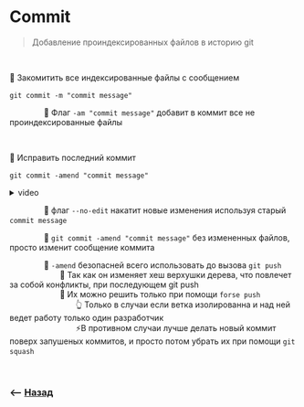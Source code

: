 # Commit
> Добавление проиндексированных файлов в историю git

<br>

🔹 Закомитить все индексированные файлы с сообщением

```
git commit -m "commit message"
```

&emsp;&emsp;&emsp;&emsp; 🎯 Флаг `-am "commit message"` добавит в коммит все не проиндексированные файлы

<br>

🔹 Исправить последний коммит

```
git commit -amend "commit message"
``` 

<details>
<summary> video</summary>

![illustration](https://raw.githubusercontent.com/webster6667/documentation/master/documentation-data/illustrations/dd-up.svg)

![illustration](video/git-ammend.mp4)

![illustration](https://raw.githubusercontent.com/webster6667/documentation/master/documentation-data/illustrations/dd-down.svg)

</details>

&emsp;&emsp;&emsp;&emsp; 🎯 флаг `--no-edit` накатит новые изменения используя старый `commit message`

&emsp;&emsp;&emsp;&emsp; 🎯 `git commit -amend "commit message"` без измененных файлов, просто изменит сообщение коммита

&emsp;&emsp;&emsp;&emsp; 🎯 `-amend` безопасней всего использовать до вызова `git push`  
&emsp;&emsp;&emsp;&emsp;&emsp;&emsp; 🥏 Так как он изменяет хеш верхушки дерева, что повлечет за собой конфликты, при последующем git push  
&emsp;&emsp;&emsp;&emsp;&emsp;&emsp; 🥏 Их можно решить только при помощи `forse push`  
&emsp;&emsp;&emsp;&emsp;&emsp;&emsp;&emsp;&emsp; 👆 Только в случаи если ветка изолированна и над ней ведет работу только один разработчик  
&emsp;&emsp;&emsp;&emsp;&emsp;&emsp;&emsp;&emsp; ⚡️В противном случаи лучше делать новый коммит поверх запушеных коммитов, и просто потом убрать их при помощи `git squash`

<br>

### ⟵ **<a href="../../readme.md">Назад</a>**